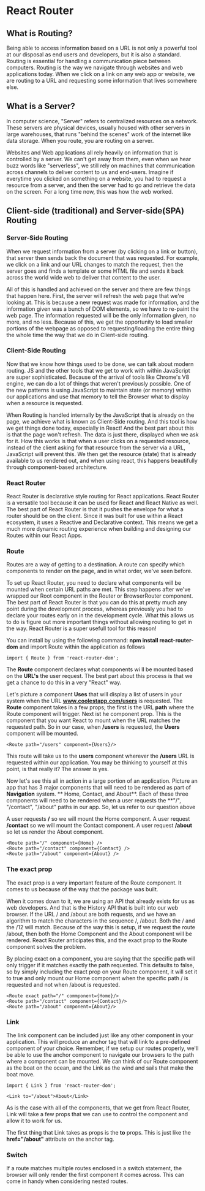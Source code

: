 # React Router

## What is Routing?

Being able to access information based on a URL is not only a powerful tool at our disposal as end users and developers, but it is also a standard. Routing is essential for handling a communication piece between computers. Routing is the way we navigate through websites and web applications today. When we click on a link on any web app or website, we are routing to a URL and requesting some information that lives somewhere else.

## What is a Server?

In computer science, "Server" refers to centralized resources on a network. These servers are physical devices, usually housed with other servers in large warehouses, that runs "behind the scenes" work of the internet like data storage. When you route, you are routing on a server.

Websites and Web applications all rely heavily on information that is controlled by a server. We can't get away from them, even when we hear buzz words like "serverless", we still rely on machines that communication across channels to deliver content to us and end-users. Imagine if everytime you clicked on something on a website, you had to request a resource from a server, and then the server had to go and retrieve the data on the screen. For a long time now, this was how the web worked.

## Client-side (traditional) and Server-side(SPA) Routing

### Server-Side Routing

When we request information from a server (by clicking on a link or button), that server then sends back the document that was requested. For example, we click on a link and our URL changes to match the request, then the server goes and finds a template or some HTML file and sends it back across the world wide web to deliver that content to the user.

All of this is handled and achieved on the server and there are few things that happen here. First, the server will refresh the web page that we're looking at. This is because a new request was made for information, and the information given was a bunch of DOM elements, so we have to re-paint the web page. The information requested will be the only information given, no more, and no less. Because of this, we get the opportunity to load smaller portions of the webpage as opposed to requesting/loading the entire thing the whole time the way that we do in Client-side routing.

### Client-Side Routing

Now that we know how things used to be done, we can talk about modern routing. JS and the other tools that we get to work with within JavaScript are super sophisticated. Because of the arrival of tools like Chrome's V8 engine, we can do a lot of things that weren't previously possible. One of the new patterns is using JavaScript to maintain state (or memory) within our applications and use that memory to tell the Browser  what to display when a resource is requested.

When Routing is handled internally by the JavaScript that is already on the page, we achieve what is known as Client-Side routing. And this tool is how we get things done today, especially in React! And the best part about this is that the page won't refresh. The data is just there, displayed when we ask for it. How this works is that when a user clicks on a requested resource, instead of the client asking for that resource from the server via a URL, JavaScript will prevent this. We then get the resource (state) that is already available to us rendered out, and when using react, this happens beautifully through component-based architecture.


### React Router

React Router is declarative style routing for React applications. React Router is a versatile tool because it can be used for React and React Native as well. The best part of React Router is that it pushes the envelope for what a router should be on the client. Since it was built for use within a React ecosystem, it uses a Reactive and Declarative context. This means we get a much more dynamic routing experience when building and designing our Routes within our React Apps.

### Route

Routes are a way of getting to a destination. A route can specify which components to render on the page, and in what order, we've seen before.

To set up React Router, you need to declare what components will be mounted when certain URL paths are met. This step happens after we've wrapped our Root component in the Router or BrowserRouter component. The best part of React Router is that you can do this at pretty much any point during the development process, whereas previously you had to declare your routes early on in the development cycle. What this allows us to do is figure out more important things without allowing routing to get in the way. React Router is a super usefull tool for this reason!

You can install by using the following command: **npm install react-router-dom** and import Route within the application as follows

```
import { Route } from 'react-router-dom';
```

The **Route** component declares what components wi ll be mounted based on the **URL's** the  user request. The best part about this process is that we get a chance to do this in a very "React" way.

Let's picture a component **Uses** that will display a list of users in your system when the URL **www.coolestapp.com/users** is requested. The **Route** component takes in a few props; the first is the URL **path** where the Route component will trigger. Next ist he component prop. This is the component that you want React to mount when the URL matches the requested path. So in our case, when **/users** is requested, the **Users** component will be mounted.

```
<Route path="/users" component={Users}/>
```

This route will take us to the **users** component wherever the **/users** URL is requested within our application. You may be thinking to yourself at this point, is that really it? The answer is yes.

Now let's see this all in action in a large portion of an application. Picture an app that has 3 major components that will need to be rendered as part of **Navigation** system. ** Home, Contact, and About**. Each of these three components will need to be rendered when a user requests the **"/", "/contact", "/about" paths in our app. So, let us refer to our question above

A user requests **/** so we will mount the Home component.
A user request **/contact** so we will mount the Contact component.
A user request **/about** so let us render the About component.

```
<Route path="/" component={Home} />
<Route path="/contact" component={Contact} />
<Route path="/about" component={About} />
```

### The exact prop

The exact prop is a very important feature of the Route component. It comes to us because of the way that the package was built.

When it comes down to it, we are using an API that already exists for us as web developers. And that is the History API that is built into our web browser. If the URL / and /about are both requests, and we have an algorithm to match the characters in the sequence /, /about. Both the / and the /12 will match. Because of the way this is setup, if we request the route /about, then both the Home Component and the About component will be rendered. React Router anticipates this, and the exact prop to the Route component solves the problem.

By placing exact on a <Route /> component, you are saying that the specific path will only trigger if it matches exactly the path requested. This defaults to false, so by simply including the exact prop on your Route component, it will set it to true and only mount our Home component when the specific path / is requested  and not when /about is requested.

```
<Route exact path="/" commponent={Home}/>
<Route path="/contact" component={Contact}/>
<Route path="/about" component={About}/>
```
### Link

The link component can be included just like any other component in your application. This will produce an anchor tag that will link to a pre-defined component of your choice. Remember, if we setup our routes properly, we'll be able to use the anchor component to navigate our browsers to the path where a component can be mounted. We can think of our Route component as the boat on the ocean, and the Link as the wind and sails that make the boat move.

```
import { Link } from 'react-router-dom';

<Link to="/about">About</Link>
```

As is the case with all of the components, that we get from React Router, Link will take a few props that we can use to control the component and allow it to work for us.

The first thing that Link takes as props is the **to** props. This is just like the **href="/about"** attribute on the anchor tag.

### Switch

If a route matches multiple routes enclosed in a switch statement, the browser will only render the first component it comes across. This can come in handy when considering nested routes.
